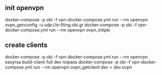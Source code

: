 ## init openvpn
docker-compose -p obi -f vpn-docker-compose.yml run --rm openvpn ovpn_genconfig -u udp://e-filing.obi.gr
docker-compose -p obi -f vpn-docker-compose.yml run --rm openvpn ovpn_initpki

## create clients
docker-compose -p obi -f vpn-docker-compose.yml run --rm openvpn easyrsa build-client-full dev nopass
docker-compose -p obi -f vpn-docker-compose.yml run --rm openvpn ovpn_getclient dev > dev.ovpn

